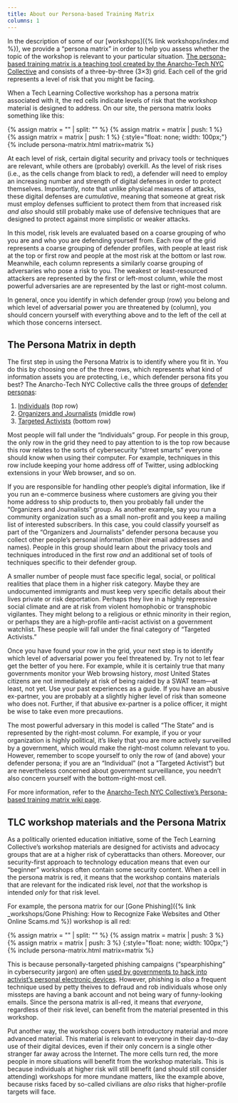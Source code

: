 ```yaml
---
title: About our Persona-based Training Matrix
columns: 1
---
```


In the description of some of our [workshops]({% link workshops/index.md %}), we provide a &ldquo;persona matrix&rdquo; in order to help you assess whether the topic of the workshop is relevant to your particular situation. [The persona-based training matrix is a teaching tool created by the Anarcho-Tech NYC Collective](https://github.com/AnarchoTechNYC/meta/wiki/Persona-based-training-matrix#the-matrix) and consists of a three-by-three (3&times;3) grid. Each cell of the grid represents a level of risk that you might be facing.

When a Tech Learning Collective workshop has a persona matrix associated with it, the red cells indicate levels of risk that the workshop material is designed to address. On our site, the persona matrix looks something like this:

{% assign matrix = "" | split: "" %}
{% assign matrix = matrix | push: 1 %}
{% assign matrix = matrix | push: 1 %}
{:style="float: none; width: 100px;"}
{% include persona-matrix.html matrix=matrix %}

At each level of risk, certain digital security and privacy tools or techniques are relevant, while others are (probably) overkill. As the level of risk rises (i.e., as the cells change from black to red), a defender will need to employ an increasing number and strength of digital defenses in order to protect themselves. Importantly, note that unlike physical measures of attacks, these digital defenses are *cumulative*, meaning that someone at great risk must employ defenses sufficient to protect them from that increased risk *and also* should still probably make use of defensive techniques that are designed to protect against more simplistic or weaker attacks.

In this model, risk levels are evaluated based on a coarse grouping of who you are and who you are defending yourself from. Each row of the grid represents a coarse grouping of defender profiles, with people at least risk at the top or first row and people at the most risk at the bottom or last row. Meanwhile, each column represents a similarly coarse grouping of adversaries who pose a risk to you. The weakest or least-resourced attackers are represented by the first or left-most column, while the most powerful adversaries are are represented by the last or right-most column.

In general, once you identify in which defender group (row) you belong and which level of adversarial power you are threatened by (column), you should concern yourself with everything above and to the left of the cell at which those concerns intersect.

## The Persona Matrix in depth

The first step in using the Persona Matrix is to identify where you fit in. You do this by choosing one of the three rows, which represents what kind of information assets you are protecting, i.e., which defender persona fits you best? The Anarcho-Tech NYC Collective calls the three groups of [defender personas](https://github.com/AnarchoTechNYC/meta/wiki/Persona-based-training-matrix#defenders):

1. [Individuals](https://github.com/AnarchoTechNYC/meta/wiki/Persona-based-training-matrix#individuals) (top row)
1. [Organizers and Journalists](https://github.com/AnarchoTechNYC/meta/wiki/Persona-based-training-matrix#organizers-and-journalists) (middle row)
1. [Targeted Activists](https://github.com/AnarchoTechNYC/meta/wiki/Persona-based-training-matrix#targeted-activists) (bottom row)

Most people will fall under the &ldquo;Individuals&rdquo; group. For people in this group, the only row in the grid they need to pay attention to is the top row because this row relates to the sorts of cybersecurity &ldquo;street smarts&rdquo; everyone should know when using their computer. For example, techniques in this row include keeping your home address off of Twitter, using adblocking extensions in your Web browser, and so on.

If you are responsible for handling other people&rsquo;s digital information, like if you run an e-commerce business where customers are giving you their home address to ship products to, then you probably fall under the &ldquo;Organizers and Journalists&rdquo; group. As another example, say you run a community organization such as a small non-profit and you keep a mailing list of interested subscribers. In this case, you could classify yourself as part of the &ldquo;Organizers and Journalists&rdquo; defender persona because you collect other people&rsquo;s personal information (their email addresses and names). People in this group should learn about the privacy tools and techniques introduced in the first row *and* an additional set of tools of techniques specific to their defender group.

A smaller number of people must face specific legal, social, or political realities that place them in a higher risk category. Maybe they are undocumented immigrants and must keep very specific details about their lives private or risk deportation. Perhaps they live in a highly repressive social climate and are at risk from violent homophobic or transphobic vigilantes. They might belong to a religious or ethnic minority in their region, or perhaps they are a high-profile anti-racist activist on a government watchlist. These people will fall under the final category of &ldquo;Targeted Activists.&rdquo;

Once you have found your row in the grid, your next step is to identify which level of adversarial power you feel threatened by. Try not to let fear get the better of you here. For example, while it is certainly true that many governments monitor your Web browsing history, *most* United States citizens are not immediately at risk of being raided by a SWAT team&mdash;at least, not yet. Use your past experiences as a guide. If you have an abusive ex-partner, you are probably at a slightly higher level of risk than someone who does not. Further, if that abusive ex-partner is a police officer, it might be wise to take even more precautions.

The most powerful adversary in this model is called &ldquo;The State&rdquo; and is represented by the right-most column. For example, if you or your organization is highly political, it&rsquo;s likely that you are more actively surveilled by a government, which would make the right-most column relevant to you. However, remember to scope yourself to only the row of (and above) your defender persona; if you are an &ldquo;Individual&rdquo; (not a &rdquo;Targeted Activist&ldquo;) but are nevertheless concerned about government surveillance, you needn&rsquo;t also concern yourself with the bottom-right-most cell.

For more information, refer to the [Anarcho-Tech NYC Collective&rsquo;s Persona-based training matrix wiki page](https://github.com/AnarchoTechNYC/meta/wiki/Persona-based-training-matrix).

## TLC workshop materials and the Persona Matrix

As a politically oriented education initiative, some of the Tech Learning Collective&rsquo;s workshop materials are designed for activists and advocacy groups that are at a higher risk of cyberattacks than others. Moreover, our security-first approach to technology education means that even our &ldquo;beginner&rdquo; workshops often contain some security content. When a cell in the persona matrix is red, it means that the workshop contains materials that are relevant for the indicated risk level, *not* that the workshop is intended *only* for that risk level.

For example, the persona matrix for our [Gone Phishing]({% link _workshops/Gone Phishing: How to Recognize Fake Websites and Other Online Scams.md %}) workshop is all red:

{% assign matrix = "" | split: "" %}
{% assign matrix = matrix | push: 3 %}
{% assign matrix = matrix | push: 3 %}
{:style="float: none; width: 100px;"}
{% include persona-matrix.html matrix=matrix %}

This is because personally-targeted phishing campaigns (&ldquo;spearphishing&rdquo; in cybersecurity jargon) are often [used by governments to hack into activist&rsquo;s personal electronic devices](https://citizenlab.org/2016/08/million-dollar-dissident-iphone-zero-day-nso-group-uae/). However, phishing is *also* a frequent technique used by petty theives to defraud and rob individuals whose only missteps are having a bank account and not being wary of funny-looking emails. Since the persona matrix is all-red, it means that *everyone*, regardless of their risk level, can benefit from the material presented in this workshop.

Put another way, the workshop covers both introductory material and more advanced material. This material is relevant to everyone in their day-to-day use of their digital devices, even if their only concern is a single other stranger far away across the Internet. The more cells turn red, the more people in more situations will benefit from the workshop materials. This is because individuals at higher risk will still benefit (and should still consider attending) workshops for more mundane matters, like the example above, because risks faced by so-called civilians are *also* risks that higher-profile targets will face.
